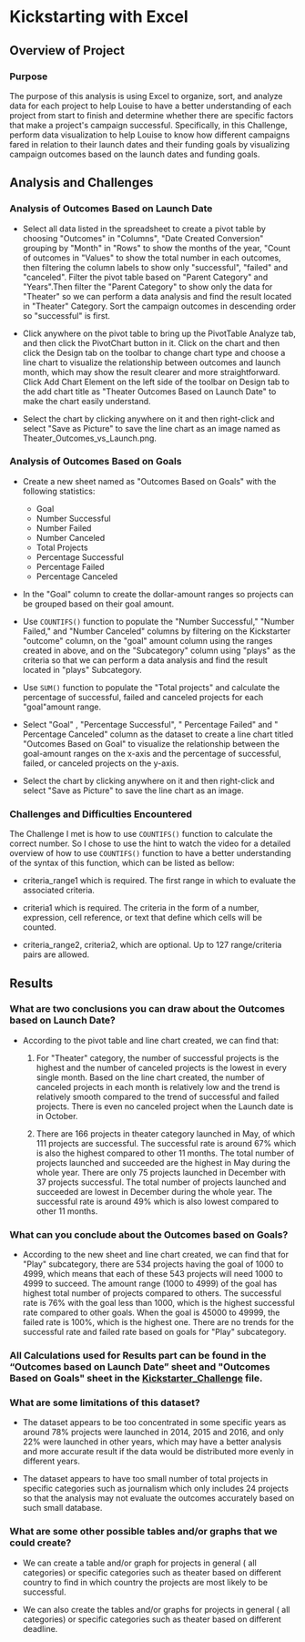 # Kickstarting with Excel

## Overview of Project

### Purpose

The purpose of this analysis is using Excel to organize, sort, and analyze data for each project to help Louise to have a better understanding of each project from start to finish and determine whether there are specific factors that make a project's campaign successful. Specifically, in this Challenge, perform data visualization to help Louise to know how different campaigns fared in relation to their launch dates and their funding goals by visualizing campaign outcomes based on the launch dates and funding goals.

## Analysis and Challenges

### Analysis of Outcomes Based on Launch Date

* Select all data listed in the spreadsheet to create a pivot table by choosing "Outcomes" in "Columns", "Date Created Conversion" grouping by "Month" in "Rows" to show the months of the year, "Count of outcomes in "Values" to show the total number in each outcomes, then filtering the column labels to show only "successful", "failed" and "canceled". Filter the pivot table based on "Parent Category" and "Years".Then filter the "Parent Category" to show only the data for "Theater" so we can perform a data analysis and find the result located in "Theater" Category. Sort the campaign outcomes in descending order so "successful" is first.

* Click anywhere on the pivot table to bring up the PivotTable Analyze tab, and then click the PivotChart button in it. Click on the chart and then click the Design tab on the toolbar to change chart type and choose a line chart to visualize the relationship between outcomes and launch month, which may show the result clearer and more straightforward. Click Add Chart Element on the left side of the toolbar on Design tab to the add chart title as "Theater Outcomes Based on Launch Date" to make the chart easily understand.

* Select the chart by clicking anywhere on it and then right-click and select "Save as Picture" to save the line chart as an image named as Theater_Outcomes_vs_Launch.png.


### Analysis of Outcomes Based on Goals

* Create a new sheet named as "Outcomes Based on Goals" with the following statistics:
  * Goal
  * Number Successful
  * Number Failed
  * Number Canceled
  * Total Projects
  * Percentage Successful
  * Percentage Failed
  * Percentage Canceled

* In the "Goal" column to create the dollar-amount ranges so projects can be grouped based on their goal amount.

* Use `COUNTIFS()` function to populate the "Number Successful," "Number Failed," and "Number Canceled" columns by filtering on the Kickstarter "outcome" column, on the "goal" amount column using the ranges created in above, and on the "Subcategory" column using "plays" as the criteria so that we can perform a data analysis and find the result located in "plays" Subcategory.

* Use `SUM()` function to populate the "Total projects" and calculate the percentage of successful, failed and canceled projects for each "goal"amount range.

* Select "Goal" , "Percentage Successful", " Percentage Failed" and " Percentage Canceled" column as the dataset to create a line chart titled "Outcomes Based on Goal" to visualize the relationship between the goal-amount ranges on the x-axis and the percentage of successful, failed, or canceled projects on the y-axis.

* Select the chart by clicking anywhere on it and then right-click and select "Save as Picture" to save the line chart as an image.

### Challenges and Difficulties Encountered

The Challenge I met is how to use `COUNTIFS()` function to calculate the correct number. So I chose to use the hint to watch the video for a detailed overview of how to use `COUNTIFS()` function to have a better understanding of the syntax of this function, which can be listed as bellow:

  * criteria_range1 which is required. The first range in which to evaluate the associated criteria.

  * criteria1 which is required. The criteria in the form of a number, expression, cell reference, or text that define which cells will be counted.

  * criteria_range2, criteria2, which are optional. Up to 127 range/criteria pairs are allowed.

## Results

### What are two conclusions you can draw about the Outcomes based on Launch Date?

* According to the pivot table and line chart created, we can find that:

  1. For "Theater" category, the number of successful projects is the highest and the number of canceled projects is the lowest in every single month. Based on the line chart created, the number of canceled projects in each month is relatively low and the trend is relatively smooth compared to the trend of successful and failed projects. There is even no canceled project when the Launch date is in October.

  2. There are 166 projects in theater category launched in May, of which 111 projects are successful. The successful rate is around 67% which is also the highest compared to other 11 months. The total number of projects launched and succeeded are the highest in May during the whole year. There are only 75 projects launched in December with 37 projects successful. The total number of projects launched and succeeded are lowest in December during the whole year. The successful rate is around 49% which is also lowest compared to other 11 months.

### What can you conclude about the Outcomes based on Goals?

* According to the new sheet and line chart created, we can find that for "Play" subcategory, there are 534 projects having the goal of 1000 to 4999, which means that each of these 543 projects will need 1000 to 4999 to succeed. The amount range (1000 to 4999) of the goal has highest total number of projects compared to others. The successful rate is 76% with the goal less than 1000, which is the highest successful rate compared to other goals. When the goal is 45000 to 49999, the failed rate is 100%, which is the highest one. There are no trends for the successful rate and failed rate based on goals for "Play" subcategory.

### All Calculations used for Results part can be found in the “Outcomes based on Launch Date” sheet and "Outcomes Based on Goals" sheet in the [Kickstarter_Challenge](https://github.com/ningci0723/kickstarter--analysis/blob/main/Kickstarter_Challenge.xlsx) file.

### What are some limitations of this dataset?

* The dataset appears to be too concentrated in some specific years as around 78% projects were launched in 2014, 2015 and 2016, and only 22% were launched in other years, which may have a better analysis and more accurate result if the data would be distributed more evenly in different years.

* The dataset appears to have too small number of total projects in specific categories such as journalism which only includes 24 projects so that the analysis may not evaluate the outcomes accurately based on such small database.

### What are some other possible tables and/or graphs that we could create?

* We can create a table and/or graph for projects in general ( all categories) or specific categories such as theater based on different country to find in which country the projects are most likely to be successful.

* We can also create the tables and/or graphs for projects in general ( all categories) or specific categories such as theater based on different deadline.
